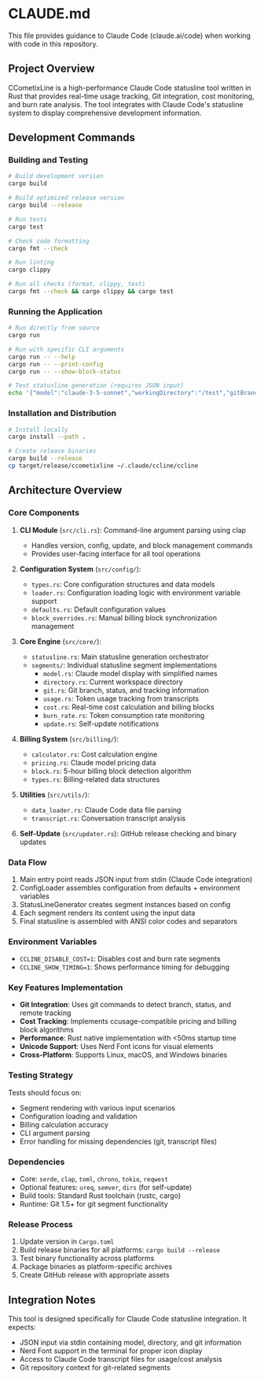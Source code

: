 # CLAUDE.md

This file provides guidance to Claude Code (claude.ai/code) when working with code in this repository.

## Project Overview

CCometixLine is a high-performance Claude Code statusline tool written in Rust that provides real-time usage tracking, Git integration, cost monitoring, and burn rate analysis. The tool integrates with Claude Code's statusline system to display comprehensive development information.

## Development Commands

### Building and Testing
```bash
# Build development version
cargo build

# Build optimized release version
cargo build --release

# Run tests
cargo test

# Check code formatting
cargo fmt --check

# Run linting
cargo clippy

# Run all checks (format, clippy, test)
cargo fmt --check && cargo clippy && cargo test
```

### Running the Application
```bash
# Run directly from source
cargo run

# Run with specific CLI arguments
cargo run -- --help
cargo run -- --print-config
cargo run -- --show-block-status

# Test statusline generation (requires JSON input)
echo '{"model":"claude-3-5-sonnet","workingDirectory":"/test","gitBranch":"main"}' | cargo run
```

### Installation and Distribution
```bash
# Install locally
cargo install --path .

# Create release binaries
cargo build --release
cp target/release/ccometixline ~/.claude/ccline/ccline
```

## Architecture Overview

### Core Components

1. **CLI Module** (`src/cli.rs`): Command-line argument parsing using clap
   - Handles version, config, update, and block management commands
   - Provides user-facing interface for all tool operations

2. **Configuration System** (`src/config/`):
   - `types.rs`: Core configuration structures and data models
   - `loader.rs`: Configuration loading logic with environment variable support
   - `defaults.rs`: Default configuration values
   - `block_overrides.rs`: Manual billing block synchronization management

3. **Core Engine** (`src/core/`):
   - `statusline.rs`: Main statusline generation orchestrator
   - `segments/`: Individual statusline segment implementations
     - `model.rs`: Claude model display with simplified names
     - `directory.rs`: Current workspace directory
     - `git.rs`: Git branch, status, and tracking information
     - `usage.rs`: Token usage tracking from transcripts
     - `cost.rs`: Real-time cost calculation and billing blocks
     - `burn_rate.rs`: Token consumption rate monitoring
     - `update.rs`: Self-update notifications

4. **Billing System** (`src/billing/`):
   - `calculator.rs`: Cost calculation engine
   - `pricing.rs`: Claude model pricing data
   - `block.rs`: 5-hour billing block detection algorithm
   - `types.rs`: Billing-related data structures

5. **Utilities** (`src/utils/`):
   - `data_loader.rs`: Claude Code data file parsing
   - `transcript.rs`: Conversation transcript analysis

6. **Self-Update** (`src/updater.rs`): GitHub release checking and binary updates

### Data Flow

1. Main entry point reads JSON input from stdin (Claude Code integration)
2. ConfigLoader assembles configuration from defaults + environment variables
3. StatusLineGenerator creates segment instances based on config
4. Each segment renders its content using the input data
5. Final statusline is assembled with ANSI color codes and separators

### Environment Variables

- `CCLINE_DISABLE_COST=1`: Disables cost and burn rate segments
- `CCLINE_SHOW_TIMING=1`: Shows performance timing for debugging

### Key Features Implementation

- **Git Integration**: Uses git commands to detect branch, status, and remote tracking
- **Cost Tracking**: Implements ccusage-compatible pricing and billing block algorithms
- **Performance**: Rust native implementation with <50ms startup time
- **Unicode Support**: Uses Nerd Font icons for visual elements
- **Cross-Platform**: Supports Linux, macOS, and Windows binaries

### Testing Strategy

Tests should focus on:
- Segment rendering with various input scenarios
- Configuration loading and validation
- Billing calculation accuracy
- CLI argument parsing
- Error handling for missing dependencies (git, transcript files)

### Dependencies

- Core: `serde`, `clap`, `toml`, `chrono`, `tokio`, `reqwest`
- Optional features: `ureq`, `semver`, `dirs` (for self-update)
- Build tools: Standard Rust toolchain (rustc, cargo)
- Runtime: Git 1.5+ for git segment functionality

### Release Process

1. Update version in `Cargo.toml`
2. Build release binaries for all platforms: `cargo build --release`
3. Test binary functionality across platforms
4. Package binaries as platform-specific archives
5. Create GitHub release with appropriate assets

## Integration Notes

This tool is designed specifically for Claude Code statusline integration. It expects:
- JSON input via stdin containing model, directory, and git information
- Nerd Font support in the terminal for proper icon display
- Access to Claude Code transcript files for usage/cost analysis
- Git repository context for git-related segments